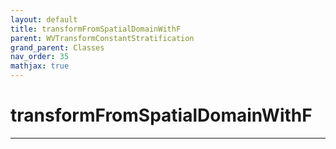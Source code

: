 ```yaml
---
layout: default
title: transformFromSpatialDomainWithF
parent: WVTransformConstantStratification
grand_parent: Classes
nav_order: 35
mathjax: true
---
```


#  transformFromSpatialDomainWithF




---

